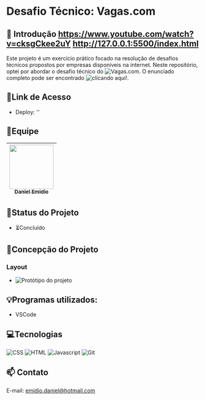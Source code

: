 # Desafio Técnico: Vagas.com

## 📖 Introdução https://www.youtube.com/watch?v=cksgCkee2uY http://127.0.0.1:5500/index.html

Este projeto é um exercício prático focado na resolução de desafios técnicos propostos por empresas disponíveis na internet. Neste repositório, optei por abordar o desafio técnico do ![Vagas.com](https://www.vagas.com.br/). O enunciado completo pode ser encontrado ![clicando aqui!](https://github.com/VAGAScom/front-end-challenge).

## 🔗Link de Acesso
- Deploy: ''

## 👥Equipe
| [<img src="https://avatars.githubusercontent.com/u/111311678?v=4" width=115><br><sub>Daniel Emidio</sub>](https://github.com/DanielEmidio1988) |
| :---: |

## 🧭Status do Projeto
- ⏳Concluído

## 📄Concepção do Projeto

### Layout
- ![Protótipo do projeto](https://www.figma.com/file/Ly86lgfa2qYMB1mV1FYpLEQT/frontend-test?type=design&node-id=0-2&mode=design&t=Yx6hiNUiOUfTw8rP-0)

## 💡Programas utilizados:
- VSCode

## 💻Tecnologias 

![CSS](https://img.shields.io/badge/CSS3-1572B6?style=for-the-badge&logo=css3&logoColor=white)
![HTML](https://img.shields.io/badge/HTML5-E34F26?style=for-the-badge&logo=html5&logoColor=white)
![Javascript](https://img.shields.io/badge/JavaScript-323330?style=for-the-badge&logo=javascript&logoColor=F7DF1E)
![Git](https://img.shields.io/badge/GIT-E44C30?style=for-the-badge&logo=git&logoColor=white)

## 📫 Contato

E-mail: emidio.daniel@hotmail.com